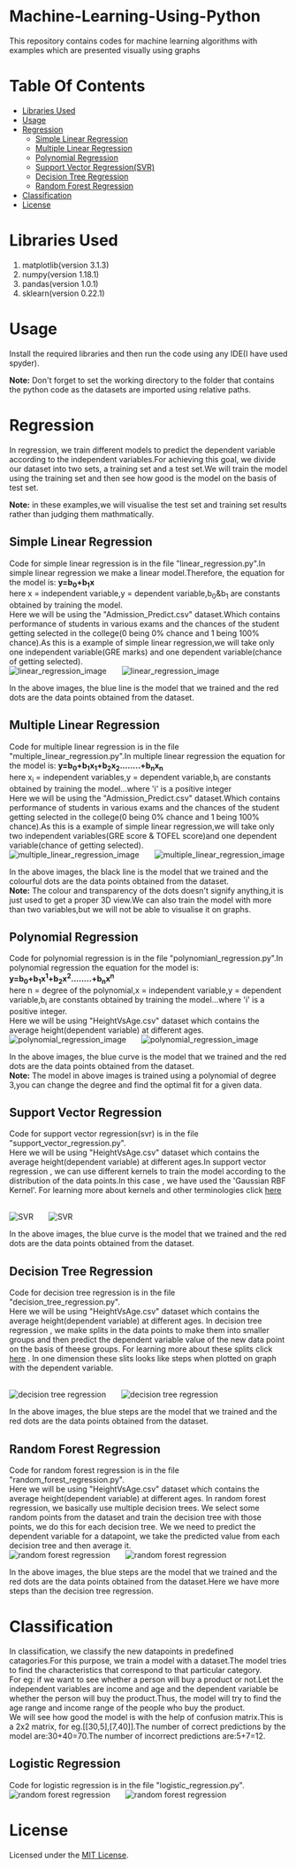 # Machine-Learning-Using-Python
This repository contains codes for machine learning algorithms with examples which are presented visually using graphs 

# Table Of Contents 
  * [Libraries Used](#libraries-used)
  * [Usage](#usage)
  * [Regression](#regression)
    * [Simple Linear Regression](#simple-linear-regression)
    * [Multiple Linear Regression](#multiple-linear-regression)
    * [Polynomial Regression](#polynomial-regression)
    * [Support Vector Regression(SVR)](#support-vector-regression)
    * [Decision Tree Regression](#decision-tree-regression)
    * [Random Forest Regression](#random-forest-regression)
  * [Classification](#classification)
  * [License](#license)
  
# Libraries Used
1) matplotlib(version 3.1.3)
2) numpy(version 1.18.1)
3) pandas(version 1.0.1)
4) sklearn(version 0.22.1)

# Usage

Install the required libraries and then run the code using any IDE(I have used spyder).

**Note:** Don't forget to set the working directory to the folder that contains the python code as the datasets are imported using relative paths.

# Regression
In regression, we train different models to predict the dependent variable according to the independent variables.For achieving this goal, we divide our dataset into two sets, a training set and a test set.We will train the model using the training set and then see how good is the model on the basis of test set.

**Note:** in these examples,we will visualise the test set and training set results rather than judging them mathmatically.

## Simple Linear Regression

Code for simple linear regression is in the file "linear_regression.py".In simple linear regression we make a linear model.Therefore, the equation for the model is:
**y=b<sub>0</sub>+b<sub>1</sub>x**<br/>here x = independent variable,y = dependent variable,b<sub>0</sub>&b<sub>1</sub> are constants obtained by training the model.
<br/>Here we will be using the "Admission_Predict.csv" dataset.Which contains performance of students in various exams and the chances of the student getting selected in the college(0 being 0% chance and 1 being 100% chance).As this is a example of simple linear regression,we will take only one independent variable(GRE marks) and one dependent variable(chance of getting selected).
<br/>![linear_regression_image](Images/linear_regression_train.png) &nbsp; &nbsp; &nbsp;
![linear_regression_image](Images/linear_regression_test.png)
<a>

 In the above images, the blue line is the model that we trained and the red dots are the data points obtained from the dataset.
</a> 

## Multiple Linear Regression

Code for multiple linear regression is in the file "multiple_linear_regression.py".In multiple linear regression the equation for the model is:
**y=b<sub>0</sub>+b<sub>1</sub>x<sub>1</sub>+b<sub>2</sub>x<sub>2</sub>........+b<sub>n</sub>x<sub>n</sub>**<br/>here x<sub>i</sub> = independent variables,y = dependent variable,b<sub>i</sub> are constants obtained by training the model...where 'i' is a positive integer
<br/>Here we will be using the "Admission_Predict.csv" dataset.Which contains performance of students in various exams and the chances of the student getting selected in the college(0 being 0% chance and 1 being 100% chance).As this is a example of simple linear regression,we will take only two independent variables(GRE score & TOFEL score)and one dependent variable(chance of getting selected).
<br/>![multiple_linear_regression_image](Images/multiple_linear_regression_train.png) &nbsp; &nbsp; &nbsp;
![multiple_linear_regression_image](Images/multiple_linear_regression_test.png)
<a>
 
 In the above images, the black line is the model that we trained and the colourful dots are the data points obtained from the dataset.
 <br/>**Note:** The colour and transparency of the dots doesn't signify anything,it is just used to get a proper 3D view.We can also train the model with more than two variables,but we will not be able to visualise it on graphs.
</a> 

## Polynomial Regression

Code for polynomial regression is in the file "polynomianl_regression.py".In polynomial regression the equation for the model is:
**y=b<sub>0</sub>+b<sub>1</sub>x<sup>1</sup>+b<sub>2</sub>x<sup>2</sup>........+b<sub>n</sub>x<sup>n</sup>**<br/>here n = degree of the polynomial,x = independent variable,y = dependent variable,b<sub>i</sub> are constants obtained by training the model...where 'i' is a positive integer.
<br/>Here we will be using "HeightVsAge.csv" dataset which contains the average height(dependent variable) at different ages. 
<br/>![polynomial_regression_image](Images/polynomial_regression_train.png) &nbsp; &nbsp; &nbsp;
![polynomial_regression_image](Images/polynomial_regression_test.png)
<a>

 In the above images, the blue curve is the model that we trained and the red dots are the data points obtained from the dataset.
<br/>**Note:** The model in above images is trained using a polynomial of degree 3,you can change the degree and find the optimal fit for a given data.
</a> 

## Support Vector Regression

Code for support vector regression(svr) is in the file "support_vector_regression.py". 
<br/>Here we will be using "HeightVsAge.csv" dataset which contains the average height(dependent variable) at different ages.In support vector regression , we can use different kernels to train the model according to the distribution of the data points.In this case , we have used the 'Gaussian RBF Kernel'. For learning more about kernels and other terminologies click [<u>here</u>](/Explanations/svm_svr.md)

<br/>![SVR](Images/svr_train.png) &nbsp; &nbsp; &nbsp;
![SVR](Images/svr_test.png)
<a>

 In the above images, the blue curve is the model that we trained and the red dots are the data points obtained from the dataset.
 
 ## Decision Tree Regression
 Code for decision tree regression is in the file "decision_tree_regression.py".
 <br/>Here we will be using "HeightVsAge.csv" dataset which contains the average height(dependent variable) at different ages. In decision tree regression , we make splits in the data points to make them into smaller groups and then predict the dependent variable value of the new data point on the basis of theese groups. For learning more about these splits click [<u>here</u>](/Explanations/decision_tree_regression.md) . In one dimension these slits looks like steps when plotted on graph with the dependent variable.
 
 <br/>![decision tree regression](Images/decision_tree_regression_train.png) &nbsp; &nbsp; &nbsp;
![decision tree regression](Images/decision_tree_regression_test.png)
<a>
 
In the above images, the blue steps are the model that we trained and the red dots are the data points obtained from the dataset.
 
 ## Random Forest Regression
  Code for random forest regression is in the file "random_forest_regression.py".
  <br/>Here we will be using "HeightVsAge.csv" dataset which contains the average height(dependent variable) at different ages. In random forest regression, we basically use multiple decision trees. We select some random points from the dataset and train the decision tree with those points, we do this for each decision tree. We we need to predict the dependent variable for a datapoint, we take the predicted value from each decision tree and then average it.
  <br/>![random forest regression](Images/random_forest_regression_train.png) &nbsp; &nbsp; &nbsp;
![random forest regression](Images/random_forest_regression_test.png)
<a> 
 
 In the above images, the blue steps are the model that we trained and the red dots are the data points obtained from the dataset.Here we have more steps than the decision tree regression.
 
# Classification
In classification, we classify the new datapoints in predefined catagories.For this purpose, we train a model with a dataset.The model tries to find the characteristics that correspond to that particular category.
<br/>For eg: if we want to see whether a person will buy a product or not.Let the independent variables are income and age and the dependent variable be whether the person will buy the product.Thus, the model will try to find the age range and income range of the people who buy the product.
<br/>We will see how good the model is with the help of confusion matrix.This is a 2x2 matrix, for eg.[[30,5],[7,40]].The number of correct predictions by the model are:30+40=70.The number of incorrect predictions are:5+7=12.

## Logistic Regression
 Code for logistic regression is in the file "logistic_regression.py".
  <br/>![random forest regression](Images/logistic_regression_train.png) &nbsp; &nbsp; &nbsp;
![random forest regression](Images/logistic_regression_test.png)
# License
Licensed under the [MIT License](LICENSE).
